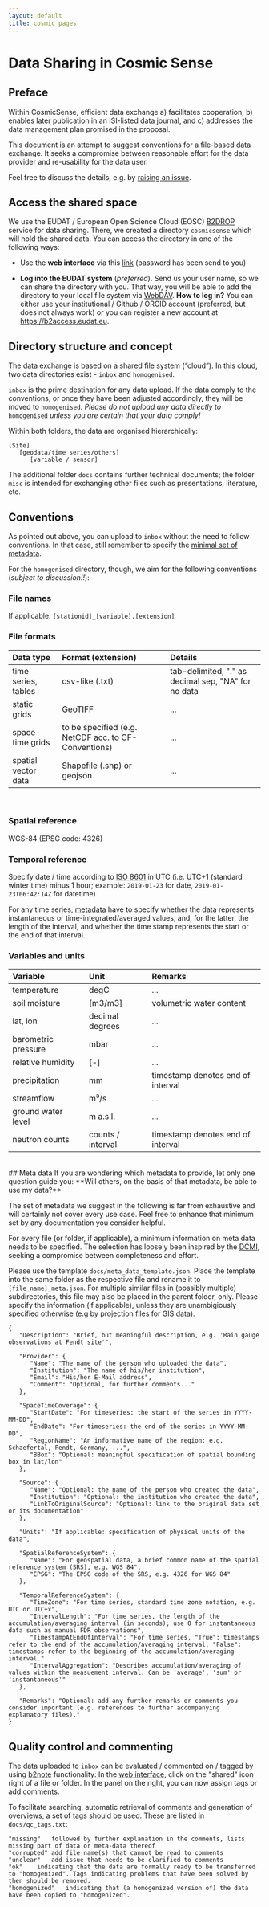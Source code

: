 ```yaml
---
layout: default
title: cosmic pages
---
```


# Data Sharing in Cosmic Sense

## Preface

Within CosmicSense, efficient data exchange a) facilitates cooperation, b) enables later publication in an ISI-listed data journal, and c) addresses the data management plan promised in the proposal.

This document is an attempt to suggest conventions for a file-based data exchange. It seeks a compromise between reasonable effort for the data provider and re-usability for the data user.

Feel free to discuss the details, e.g. by [raising an issue](https://github.com/cosmic-sense/misc/issues).

## Access the shared space

We use the EUDAT / European Open Science Cloud (EOSC) [B2DROP](https://b2drop.eudat.eu) service for data sharing. There, we created a directory `cosmicsense` which will hold the shared data. You can access the directory in one of the following ways:

- Use the **web interface** via this [link](https://b2drop.eudat.eu/s/YsfPDGkrNCRNH5W) (password has been send to you)

- **Log into the EUDAT system** (*preferred*). Send us your user name, so we can share the directory with you. That way, you will be able to add the directory to your local file system via [WebDAV](https://eudat.eu/services/userdoc/b2drop#UserDocumentation-B2DROPUsage-WebDavclient). **How to log in?** You can either use your institutional / Github / ORCID account (preferred, but does not always work) or you can register a new account at https://b2access.eudat.eu.

## Directory structure and concept

The data exchange is based on a shared file system (“cloud”). In this cloud, two data directories exist - `inbox` and `homogenised`. 

`inbox` is the prime destination for any data upload. If the data comply to the conventions, or once they have been adjusted accordingly, they will be moved to `homogenised`. *Please do not upload any data directly to* `homogenised` *unless you are certain that your data comply!*

Within both folders, the data are organised hierarchically:

```
[Site]
   [geodata/time series/others]
      [variable / sensor]
```

The additional folder `docs` contains further technical documents; the folder `misc` is intended for exchanging other files such as presentations, literature, etc.

## Conventions

As pointed out above, you can upload to `inbox` without the need to follow conventions. In that case, still remember to specify the [minimal set of metadata](#Meta-data).

For the `homogenised` directory, though, we aim for the following conventions (*subject to discussion!!*):

### File names
If applicable: `[stationid]_[variable].[extension]`

### File formats

| **Data type** | **Format (extension)** | **Details** |
| :------------ | :--------------------- | :---------- |
| time series, tables | csv-like (.txt) | tab-delimited, "." as decimal sep, "NA" for no data |
| static grids   | GeoTIFF | ... |
| space-time grids | to be specified (e.g. NetCDF acc. to CF-Conventions) | ... |
| spatial vector data | Shapefile (.shp) or geojson | ... |

<br>

### Spatial reference

WGS-84 (EPSG code: 4326)

### Temporal reference
Specify date / time according to [ISO 8601](https://en.wikipedia.org/wiki/ISO_8601) in UTC (i.e. UTC+1 (standard winter time) minus 1 hour; example: `2019-01-23` for date, `2019-01-23T06:42:14Z` for datetime)

For any time series, [metadata](#Meta-data) have to specify whether the data represents instantaneous or time-integrated/averaged values, and, for the latter, the length of the interval, and whether the time stamp represents the start or the end of that interval.

### Variables and units

| **Variable** | **Unit** | **Remarks** |
| :----------- | :------- | :---------- |
| temperature | degC | ... |
| soil moisture | [m3/m3] | volumetric water content |
| lat, lon | decimal degrees | ... |
| barometric pressure | mbar | ... |
| relative humidity | [-] | ... |
| precipitation | mm | timestamp denotes end of interval |
| streamflow | m³/s | ... |
| ground water level | m a.s.l. | ... |
| neutron counts | counts / interval | timestamp denotes end of interval |

<br>
<a name="Meta-data"></a>
## Meta data
If you are wondering which metadata to provide, let only one question guide you: **Will others, on the basis of that metadata, be able to use my data?**

The set of metadata we suggest in the following is far from exhaustive and will certainly not cover every use case. Feel free to enhance that minimum set by any documentation you consider helpful.

For every file (or folder, if applicable), a minimum information on meta data needs to be specified. The selection has loosely been inspired by the [DCMI](http://www.dublincore.org/documents/dces/), seeking a compromise between completeness and effort.

Please use the template `docs/meta_data_template.json`. Place the template into the same folder as the respective file and rename it to `[file_name]_meta.json`. For multiple similar files in (possibly multiple) subdirectories, this file may also be placed in the parent folder, only. Please specify the information (if applicable), unless they are unambigiously specified otherwise (e.g by projection files for GIS data).

```
{
   "Description": "Brief, but meaningful description, e.g. 'Rain gauge observations at Fendt site'",
   
   "Provider": {
      "Name": "The name of the person who uploaded the data",
      "Institution": "The name of his/her institution",
      "Email": "His/her E-Mail address",
      "Comment": "Optional, for further comments..." 
   },
   
   "SpaceTimeCoverage": {
      "StartDate": "For timeseries: the start of the series in YYYY-MM-DD",
      "EndDate": "For timeseries: the end of the series in YYYY-MM-DD",
      "RegionName": "An informative name of the region: e.g. Schaefertal, Fendt, Germany, ...",
      "BBox": "Optional: meaningful specification of spatial bounding box in lat/lon" 
   },
   
   "Source": {
      "Name": "Optional: the name of the person who created the data",
      "Institution": "Optional: the institution who created the data",
      "LinkToOriginalSource": "Optional: link to the original data set or its documentation"
   },
   
   "Units": "If applicable: specification of physical units of the data",
   
   "SpatialReferenceSystem": {
      "Name": "For geospatial data, a brief common name of the spatial reference system (SRS), e.g. WGS 84",
      "EPSG": "The EPSG code of the SRS, e.g. 4326 for WGS 84" 
   },
   
   "TemporalReferenceSystem": {
      "TimeZone": "For time series, standard time zone notation, e.g. UTC or UTC+x",
      "IntervalLength": "For time series, the length of the accumulation/averaging interval (in seconds); use 0 for instantaneous data such as manual FDR observations",
      "TimestampAtEndOfInterval": "For time series, "True": timestamps refer to the end of the accumulation/averaging interval; "False": timestamps refer to the beginning of the accumulation/averaging interval."
      "IntervalAggregation": "Describes accumulation/averaging of values within the measuement interval. Can be 'average', 'sum' or 'instantaneous'"
   },
   
   "Remarks": "Optional: add any further remarks or comments you consider important (e.g. references to further accompanying explanatory files)."
}
```

<a name="qc"></a>
## Quality control and commenting

The data uploaded to `inbox` can be evaluated / commented on / tagged by using [b2note](https://eudat.eu/catalogue/B2NOTE) functionality: 
In the [web interface](https://b2drop.eudat.eu), click on the "shared" icon right of a file or folder. In the panel on the right, you can now assign tags or add comments.

To facilitate searching, automatic retrieval of comments and generation of overviews, a set of tags should be used. These are listed in `docs/qc_tags.txt`:
```
"missing"	followed by further explanation in the comments, lists missing part of data or meta-data thereof
"corrupted"	add file name(s) that cannot be read to comments
"unclear"	add issue that needs to be clarified to comments
"ok"	indicating that the data are formally ready to be transferred to "homogenized". Tags indicating problems that have been solved by then should be removed.
"homogenized"	indicating that (a homogenized version of) the data have been copied to "homogenized".
```